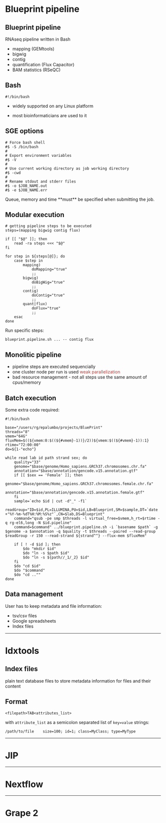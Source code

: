 # Blueprint pipeline


## Blueprint pipeline
<div class="panel panel-default"><font color="#31708f"><i class="fa fa-arrow-circle-right"></i></font> RNAseq pipeline written in Bash</div>
<!-- .element: style="margin-bottom: 2em;"-->

- mapping (GEMtools)
- bigwig
- contig
- quantification (Flux Capacitor)
- BAM statistics (RSeQC)


## Bash
<!-- .element: style="color: #3c763d;"-->

    #!/bin/bash

- widely supported on any Linux platform
<!-- .element: style="margin-top: 2em"-->
- most bioinformaticians are used to it


## SGE options
<!-- .element: style="color: #3c763d; margin-bottom: 1em;"-->

    # Force bash shell
    #$ -S /bin/bash
    #
    # Export environment variables
    #$ -V
    #
    # Use current working directory as job working directory
    #$ -cwd
    #
    # Rename stdout and stderr files
    #$ -o $JOB_NAME.out
    #$ -e $JOB_NAME.err

<!-- .element: style="margin-top: 3em"-->
<div class="panel panel-default">
Queue, memory and time **must** be specified when submitting the job.
</div>


## Modular execution
<!-- .element: style="color: #3c763d; margin-bottom: 0.6em;"-->

    # getting pipeline steps to be executed
    steps=(mapping bigwig contig flux)

    if [[ "$@" ]]; then
        read -ra steps <<< "$@"
    fi

    for step in ${steps[@]}; do
        case $step in
            mapping)
                doMapping="true"
                ;;
            bigwig)
                doBigWig="true"
                ;;
            contig)
                doContig="true"
                ;;
            quant|flux)
                doFlux="true"
                ;;
        esac
    done

Run specific steps:
<!-- .element: style="margin-top: 1em; text-align: left; margin-left: 1.5em;"-->

    blueprint.pipeline.sh ... -- contig flux


## Monolitic pipeline
<!-- .element: style="color: #a94442; margin-bottom: 1em;"-->

- pipeline steps are executed sequencially
- one cluster node per run is used <font color="#a94442"><i class="fa fa-arrow-right"></i> weak parallelization</font>
- bad resource management - not all steps use the same amount of cpus/memory


## Batch execution
<!-- .element: style="color: #a94442; margin-bottom: 1em;"-->

Some extra code required:
<!-- .element: style="text-align: left; margin-left: 1.5em"-->

    #!/bin/bash

    base="/users/rg/epalumbo/projects/BluePrint"
    threads="8"
    vmem="64G"
    fluxMem=$((${vmem:0:$((${#vmem}-1))}/2))${vmem:$((${#vmem}-1)):1}
    rtime="72:00:00"
    do=${1-"echo"}

    while read lab id path strand sex; do
        quality="33"
        genome="$base/genome/Homo_sapiens.GRCh37.chromosomes.chr.fa"
        annotation="$base/annotation/gencode.v15.annotation.gtf"
        if [[ $sex == 'Female' ]]; then
            genome="$base/genome/Homo_sapiens.GRCh37.chromosomes.female.chr.fa"
            annotation="$base/annotation/gencode.v15.annotation.female.gtf"
        fi
        sample=`echo $id | cut -d"_" -f1`
        readGroup="ID=$id,PL=ILLUMINA,PU=$id,LB=Blueprint,SM=$sample,DT=`date +"%Y-%m-%dT%H:%M:%S%z"`,CN=$lab,DS=Blueprint"
        command="qsub -pe smp $threads -l virtual_free=$vmem,h_rt=$rtime -q rg-el6,long -N $id.pipeline"
        command=$command" ../blueprint.pipeline.sh -i `basename $path` -g $genome -a $annotation -q $quality -t $threads --paired --read-group $readGroup -r 150 --read-strand ${strand^^} --flux-mem $fluxMem"

        if [ ! -d $id ]; then
            $do "mkdir $id"
            $do "ln -s $path $id"
            $do "ln -s ${path//_1/_2} $id"
        fi
        $do "cd $id"
        $do "$command"
        $do "cd ..""
    done



## Data management
<!-- .element: style="color: #a94442; margin-bottom: 1em;"-->

User has to keep metadata and file information:
<!-- .element: style="margin-bottom: 1em;"-->

- tsv/csv files
- Google spreadsheets
- Index files <!-- .element: class="fragment grow" -->

------

# Idxtools


## Index files
<!-- .element: style="margin-bottom: 1em;"-->

<div class="panel panel-default"><font color="#31708f"><i class="fa fa-arrow-circle-right"></i></font> plain text database files to store metadata information for files and their content</div>


## Format
<!-- .element: style="margin-bottom: 1em;"-->

    <filepath>TAB<attributes_list>

<!-- .element: style="margin-bottom: 1em; margin-top: 3em;"-->
with `attribute_list` as a semicolon separated list of `key=value` strings:

    /path/to/file    size=100; id=1; class=MyClass; type=MyType

------

# JIP

------

# Nextflow

------

# Grape 2

<!-- ------

# Modules
<div class="panel panel-default"><font color="#31708f">Software environement managment</font></div>

<!-- ------

# SOLiD pipeline -->
